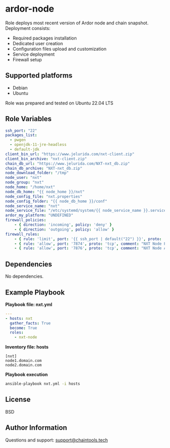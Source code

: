 ardor-node
==========

Role deploys most recent version of Ardor node and chain snapshot.
Deployment consists:
 - Required packages installation
 - Dedicated user creation
 - Configuration files upload and customization
 - Service deployment
 - Firewall setup

Supported platforms
-------------------
- Debian
- Ubuntu

Role was prepared and tested on Ubuntu 22.04 LTS

Role Variables
--------------
```yaml
ssh_port: "22"                                                           # SSH port used in firewall configuration
packages_list:                                                           # Required packages installed during deployment
  - pwgen
  - openjdk-11-jre-headless
  - default-jdk
client_bin_url: "https://www.jelurida.com/nxt-client.zip"                # URL pointing to client binaries archive
client_bin_archive: "nxt-client.zip"                                     # Name of client binaries archive file
chain_db_url: "https://www.jelurida.com/NXT-nxt_db.zip"                  # URL pointing to chain database snapshot
chain_db_archive: "NXT-nxt_db.zip"                                       # Name of chain snapshot archive file
node_download_folder: "/tmp"                                             # Folder where archives will be downloaded
node_user: "nxt"                                                         # Name of user which will run chain node
node_group: "nxt"                                                        # Name of group which will run chain node
node_home: "/home/nxt"                                                   # Home folder for node user
node_db_home: "{{ node_home }}/nxt"                                      # Location of chain database files
node_config_file: "nxt.properties"                                       # Node config file name
node_config_folder: "{{ node_db_home }}/conf"                            # Location of chain config file
node_service_name: "nxt"                                                 # Node service name
node_service_file: "/etc/systemd/system/{{ node_service_name }}.service" # Node service file location
ardor_my_platform: "UNDEFINED"                                           # Node specific platform ID; use host_vars to customize deployment
firewall_policies:                                                       # Default firewall policies
    - { direction: 'incoming', policy: 'deny' }
    - { direction: 'outgoing', policy: 'allow' }
firewall_rules:                                                          # Default firewall rules to allow node communication
    - { rule: 'limit', port: '{{ ssh_port | default("22") }}', proto: 'tcp', comment: "Secure Shell Access" }
    - { rule: 'allow', port: '7874', proto: 'tcp', comment: "NXT Node Peer Port" }
    - { rule: 'allow', port: '7876', proto: 'tcp', comment: "NXT Node API Port" }
```

Dependencies
------------

No dependencies.

Example Playbook
----------------

**Playbook file: nxt.yml**
```yaml
---
- hosts: nxt
  gather_facts: True
  become: True
  roles:
    - nxt-node
```

**Inventory file: hosts**
```
[nxt]
node1.domain.com
node2.domain.com
```

**Playbook execution**
```bash
ansible-playbook nxt.yml -i hosts
```

License
-------

BSD

Author Information
------------------

Questions and support: support@chaintools.tech
